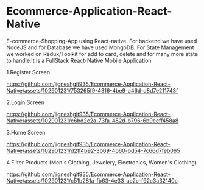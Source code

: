 # Ecommerce-Application-React-Native
E-commerce-Shopping-App using React-native. For backend we have used NodeJS and for Database we have used MongoDB.  For State Management we worked on Redux/Toolkit for add to card, delete and for many more state to handle.It is a FullStack React-Native Mobile Application 

1.Register Screen

https://github.com/jigneshgit935/Ecommerce-Application-React-Native/assets/102901231/753265f9-4316-4be9-a46d-d8d7e211743f

2.Login Screen

https://github.com/jigneshgit935/Ecommerce-Application-React-Native/assets/102901231/c6bd2c2a-73fa-452d-b796-6b9ecff458a8

3.Home Screen

https://github.com/jigneshgit935/Ecommerce-Application-React-Native/assets/102901231/d2ff4b92-3b69-4b60-bd54-7c66d7feb065

4.Filter Products (Men's Clothing, Jewelery, Electronics, Women's Clothing)

https://github.com/jigneshgit935/Ecommerce-Application-React-Native/assets/102901231/c51b281a-fb63-4e33-ae2c-f92c3a32140c





